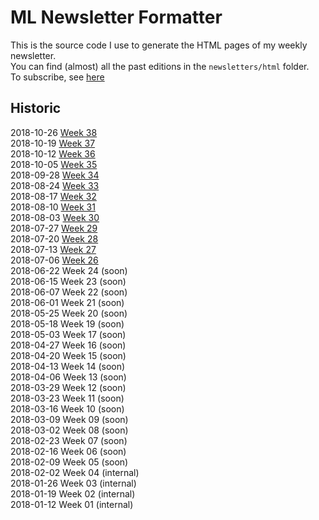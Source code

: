 # ML Newsletter Formatter

This is the source code I use to generate the HTML pages of my weekly newsletter.  
You can find (almost) all the past editions in the `newsletters/html` folder.  
To subscribe, see [here](https://twitter.us19.list-manage.com/subscribe?u=cd061bd2d50f684b5f1991b12&id=b6816931f0)  

## Historic

2018-10-26 [Week 38](https://us19.campaign-archive.com/?u=cd061bd2d50f684b5f1991b12&id=f85cac32ed)   
2018-10-19 [Week 37](https://us19.campaign-archive.com/?u=cd061bd2d50f684b5f1991b12&id=d5169be3d9)  
2018-10-12 [Week 36](https://us19.campaign-archive.com/?u=cd061bd2d50f684b5f1991b12&id=97e93634e8)  
2018-10-05 [Week 35](https://us19.campaign-archive.com/?u=cd061bd2d50f684b5f1991b12&id=fe68dba1f8)  
2018-09-28 [Week 34](https://us19.campaign-archive.com/?u=cd061bd2d50f684b5f1991b12&id=19ac790fd8)  
2018-08-24 [Week 33](https://us18.campaign-archive.com/?u=da28f86966bc81dc040b5e2a6&id=154d961a44)  
2018-08-17 [Week 32](https://us18.campaign-archive.com/?u=da28f86966bc81dc040b5e2a6&id=c2a613bcd1)  
2018-08-10 [Week 31](https://us18.campaign-archive.com/?u=da28f86966bc81dc040b5e2a6&id=6977df2ccc)  
2018-08-03 [Week 30](https://us18.campaign-archive.com/?u=da28f86966bc81dc040b5e2a6&id=072f8285e7)  
2018-07-27 [Week 29](https://us18.campaign-archive.com/?u=da28f86966bc81dc040b5e2a6&id=3948b908e0)  
2018-07-20 [Week 28](https://us18.campaign-archive.com/?u=da28f86966bc81dc040b5e2a6&id=67fa800dda)  
2018-07-13 [Week 27](https://us18.campaign-archive.com/?u=da28f86966bc81dc040b5e2a6&id=db0304ea47)  
2018-07-06 [Week 26](https://us18.campaign-archive.com/?u=da28f86966bc81dc040b5e2a6&id=04a376a658)  
2018-06-22 Week 24 (soon)  
2018-06-15 Week 23 (soon)  
2018-06-07 Week 22 (soon)  
2018-06-01 Week 21 (soon)  
2018-05-25 Week 20 (soon)  
2018-05-18 Week 19 (soon)  
2018-05-03 Week 17 (soon)  
2018-04-27 Week 16 (soon)  
2018-04-20 Week 15 (soon)  
2018-04-13 Week 14 (soon)  
2018-04-06 Week 13 (soon)  
2018-03-29 Week 12 (soon)  
2018-03-23 Week 11 (soon)  
2018-03-16 Week 10 (soon)  
2018-03-09 Week 09 (soon)  
2018-03-02 Week 08 (soon)  
2018-02-23 Week 07 (soon)  
2018-02-16 Week 06 (soon)  
2018-02-09 Week 05 (soon)  
2018-02-02 Week 04 (internal)  
2018-01-26 Week 03 (internal)  
2018-01-19 Week 02 (internal)  
2018-01-12 Week 01 (internal)  
